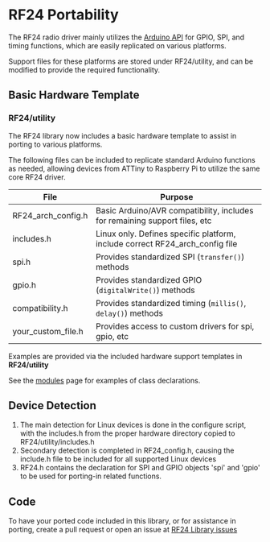 # RF24 Portability

The RF24 radio driver mainly utilizes the [Arduino API](http://arduino.cc/en/reference/homePage)
for GPIO, SPI, and timing functions, which are easily replicated on various platforms.

Support files for these platforms are stored under RF24/utility, and can be modified to provide the
required functionality.

## Basic Hardware Template

### RF24/utility

The RF24 library now includes a basic hardware template to assist in porting to various platforms.

The following files can be included to replicate standard Arduino functions as needed, allowing devices from ATTiny to Raspberry Pi to utilize the same core RF24 driver.

| File               | Purpose                                                                      |
| ------------------ | ---------------------------------------------------------------------------- |
| RF24_arch_config.h | Basic Arduino/AVR compatibility, includes for remaining support files, etc   |
| includes.h         | Linux only. Defines specific platform, include correct RF24_arch_config file |
| spi.h              | Provides standardized SPI (`transfer()`) methods                             |
| gpio.h             | Provides standardized GPIO (`digitalWrite()`) methods                        |
| compatibility.h    | Provides standardized timing (`millis()`, `delay()`) methods                 |
| your_custom_file.h | Provides access to custom drivers for spi, gpio, etc                         |

Examples are provided via the included hardware support templates in **RF24/utility**

See the [modules](modules.html) page for examples of class declarations.

## Device Detection

1. The main detection for Linux devices is done in the configure script, with the includes.h from the proper hardware directory copied to RF24/utility/includes.h
2. Secondary detection is completed in RF24_config.h, causing the include.h file to be included for all supported Linux devices
3. RF24.h contains the declaration for SPI and GPIO objects 'spi' and 'gpio' to be used for porting-in related functions.

## Code

To have your ported code included in this library, or for assistance in porting, create a pull request or open an issue at [RF24 Library issues](https://github.com/nRF24/RF24)
